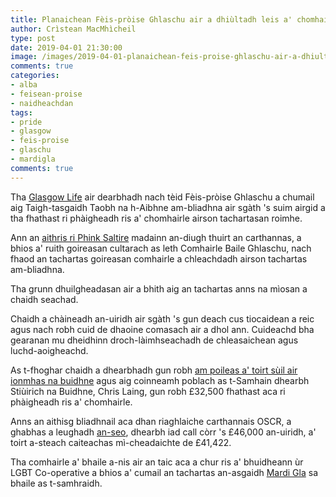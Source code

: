 ```yaml
---
title: Planaichean Fèis-pròise Ghlaschu air a dhiùltadh leis a' chomhairle
author: Crìstean MacMhìcheil
type: post
date: 2019-04-01 21:30:00
image: /images/2019-04-01-planaichean-feis-proise-ghlaschu-air-a-dhiultadh-leis-a-chomhairle.jpg
comments: true
categories:
- alba
- feisean-proise
- naidheachdan
tags:
- pride
- glasgow
- feis-proise
- glaschu
- mardigla
comments: true
---
```


Tha [Glasgow Life](https://www.glasgowlife.org.uk/) air dearbhadh nach tèid Fèis-pròise Ghlaschu a chumail aig Taigh-tasgaidh Taobh na h-Aibhne am-bliadhna air sgàth 's suim airgid a tha fhathast ri phàigheadh ris a' chomhairle airson tachartasan roimhe.

<!--more-->

Ann an [aithris ri Phink Saltire](https://pinksaltire.com/2019/04/01/council-pulls-the-plug-on-riverside-pride-plans-for-glasgow/) madainn an-diugh thuirt an carthannas, a bhios a' ruith goireasan cultarach as leth Comhairle Baile Ghlaschu, nach fhaod an tachartas goireasan comhairle a chleachdadh airson tachartas am-bliadhna.

Tha grunn dhuilgheadasan air a bhith aig an tachartas anns na mìosan a chaidh seachad.

Chaidh a chàineadh an-uiridh air sgàth 's gun deach cus tiocaidean a reic agus nach robh cuid de dhaoine comasach air a dhol ann. Cuideachd bha gearanan mu dheidhinn droch-làimhseachadh de chleasaichean agus luchd-aoigheachd.

As t-fhoghar chaidh a dhearbhadh gun robh [am poileas a' toirt sùil air ionmhas na buidhne](https://geidh.uk/2018/11/19/poileas-alba-ri-suil-a-thoirt-air-ionmhas-feis-proise-ghlaschu/) agus aig coinneamh poblach as t-Samhain dhearbh Stiùirich na Buidhne, Chris Laing, gun robh £32,500 fhathast aca ri phàigheadh ris a' chomhairle.

Anns an aithisg bliadhnail aca dhan riaghlaiche carthannais OSCR, a ghabhas a leughadh [an-seo](https://pinksaltire.com/wp-content/uploads/2019/04/Pride-Glasgow_-Sep-18_Signed-Accounts_Redacted.pdf), dhearbh iad call còrr 's £46,000 an-uiridh, a' toirt a-steach caiteachas mì-cheadaichte de £41,422.

Tha comhairle a' bhaile a-nis air an taic aca a chur ris a' bhuidheann ùr LGBT Co-operative a bhios a' cumail an tachartas an-asgaidh [Mardi Gla](http://www.mardigla.org) sa bhaile as t-samhraidh.
